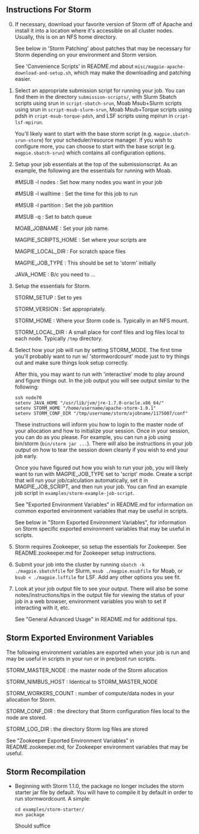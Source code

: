 Instructions For Storm
----------------------

0) If necessary, download your favorite version of Storm off of Apache
   and install it into a location where it's accessible on all cluster
   nodes. Usually, this is on an NFS home directory.

   See below in 'Storm Patching' about patches that may be necessary
   for Storm depending on your environment and Storm version.

   See 'Convenience Scripts' in README.md about
   `misc/magpie-apache-download-and-setup.sh`, which may make the
   downloading and patching easier.

1) Select an appropriate submission script for running your job. You
   can find them in the directory `submission-scripts/`, with Slurm
   Sbatch scripts using srun in `script-sbatch-srun`, Moab Msub+Slurm
   scripts using srun in `script-msub-slurm-srun`, Moab Msub+Torque
   scripts using pdsh in `cript-msub-torque-pdsh`, and LSF scripts
   using mpirun in `cript-lsf-mpirun`.

   You'll likely want to start with the base storm script
   (e.g. `magpie.sbatch-srun-storm`) for your scheduler/resource
   manager. If you wish to configure more, you can choose to start
   with the base script (e.g. `magpie.sbatch-srun`) which contains all
   configuration options.

2) Setup your job essentials at the top of the submissionscript. As
   an example, the following are the essentials for running with Moab.

   #MSUB -l nodes : Set how many nodes you want in your job

   #MSUB -l walltime : Set the time for this job to run

   #MSUB -l partition : Set the job partition

   #MSUB -q <my batch queue> : Set to batch queue

   MOAB_JOBNAME : Set your job name.

   MAGPIE_SCRIPTS_HOME : Set where your scripts are

   MAGPIE_LOCAL_DIR : For scratch space files

   MAGPIE_JOB_TYPE : This should be set to 'storm' initially

   JAVA_HOME : B/c you need to ...

3) Setup the essentials for Storm.

   STORM_SETUP : Set to yes

   STORM_VERSION : Set appropriately.

   STORM_HOME : Where your Storm code is. Typically in an NFS
   mount.

   STORM_LOCAL_DIR : A small place for conf files and log files local
   to each node. Typically `/tmp` directory.

4) Select how your job will run by setting STORM_MODE. The first time
   you'll probably want to run w/ 'stormwordcount' mode just to try
   things out and make sure things look setup correctly.

   After this, you may want to run with 'interactive' mode to play
   around and figure things out. In the job output you will see
   output similar to the following:

   ```
   ssh node70
   setenv JAVA_HOME "/usr/lib/jvm/jre-1.7.0-oracle.x86_64/"
   setenv STORM_HOME "/home/username/apache-storm-1.0.1"
   setenv STORM_CONF_DIR "/tmp/username/storm/ajobname/1175007/conf"
   ```

   These instructions will inform you how to login to the master node
   of your allocation and how to initialize your session. Once in
   your session, you can do as you please. For example, you can run a
   job using bin/storm (`bin/storm jar ...`). There will also be
   instructions in your job output on how to tear the session down
   cleanly if you wish to end your job early.

   Once you have figured out how you wish to run your job, you will
   likely want to run with MAGPIE_JOB_TYPE set to 'script' mode.
   Create a script that will run your job/calculation automatically,
   set it in MAGPIE_JOB_SCRIPT, and then run your job. You can find
   an example job script in `examples/storm-example-job-script`.

   See "Exported Environment Variables" in README.md for information on
   common exported environment variables that may be useful in
   scripts.

   See below in "Storm Exported Environment Variables", for
   information on Storm specific exported environment variables that
   may be useful in scripts.

5) Storm requires Zookeeper, so setup the essentials for Zookeeper.
   See README.zookeeper.md for Zookeeper setup instructions.

6) Submit your job into the cluster by running
   `sbatch -k ./magpie.sbatchfile` for Slurm, 
   `msub ./magpie.msubfile` for Moab,
   or `bsub < ./magpie.lsffile` for LSF.
   Add any other options you see fit.

7) Look at your job output file to see your output. There will also
   be some notes/instructions/tips in the output file for viewing the
   status of your job in a web browser, environment variables you wish
   to set if interacting with it, etc.

   See "General Advanced Usage" in README.md for additional tips.

Storm Exported Environment Variables
------------------------------------

The following environment variables are exported when your job is run
and may be useful in scripts in your run or in pre/post run scripts.

STORM_MASTER_NODE : the master node of the Storm allocation

STORM_NIMBUS_HOST : Identical to STORM_MASTER_NODE

STORM_WORKERS_COUNT : number of compute/data nodes in your allocation
                      for Storm.

STORM_CONF_DIR : the directory that Storm configuration files local
                 to the node are stored.

STORM_LOG_DIR : the directory Storm log files are stored

See "Zookeeper Exported Environment Variables" in README.zookeeper.md,
for Zookeeper environment variables that may be useful.

Storm Recompilation
-------------------
- Beginning with Storm 1.1.0, the package no longer includes the storm
  starter jar file by default. You will have to compile it by default
  in order to run stormwordcount. A simple:

  ```
  cd examples/storm-starter/
  mvn package
  ```
  
  Should suffice
